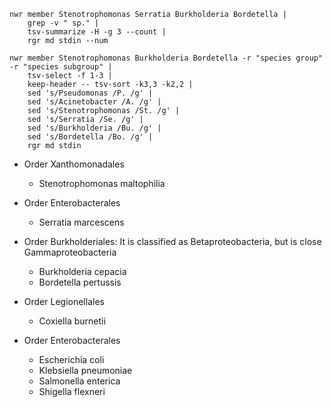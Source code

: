 
```shell
nwr member Stenotrophomonas Serratia Burkholderia Bordetella |
    grep -v " sp." |
    tsv-summarize -H -g 3 --count |
    rgr md stdin --num

nwr member Stenotrophomonas Burkholderia Bordetella -r "species group" -r "species subgroup" |
    tsv-select -f 1-3 |
    keep-header -- tsv-sort -k3,3 -k2,2 |
    sed 's/Pseudomonas /P. /g' |
    sed 's/Acinetobacter /A. /g' |
    sed 's/Stenotrophomonas /St. /g' |
    sed 's/Serratia /Se. /g' |
    sed 's/Burkholderia /Bu. /g' |
    sed 's/Bordetella /Bo. /g' |
    rgr md stdin

```

* Order Xanthomonadales
    * Stenotrophomonas maltophilia

* Order Enterobacterales
    * Serratia marcescens

* Order Burkholderiales: It is classified as Betaproteobacteria, but is close Gammaproteobacteria
    * Burkholderia cepacia
    * Bordetella pertussis

* Order Legionellales
    * Coxiella burnetii

* Order Enterobacterales
    * Escherichia coli
    * Klebsiella pneumoniae
    * Salmonella enterica
    * Shigella flexneri
